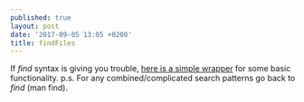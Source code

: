 ```yaml
---
published: true
layout: post
date: '2017-09-05 13:05 +0200'
title: findFiles 
---
```

If *find* syntax is giving you trouble, [here is a simple wrapper](https://raw.githubusercontent.com/brontosaurusrex/stretchbang/master/bin/findFiles) for some basic functionality. p.s. For any combined/complicated search patterns go back to *find* (man find).


